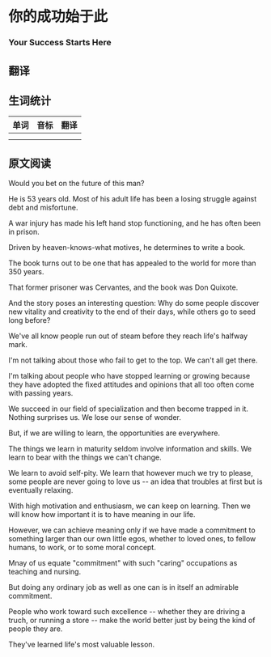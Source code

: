 # 你的成功始于此

### Your Success Starts Here

## 翻译

## 生词统计
| 单词 | 音标 | 翻译 |
| - | - | - |
|  |  |  |
|  |  |  |

## 原文阅读

Would you bet on the future of this man?

He is 53 years old. Most of his adult life has been a losing struggle against debt and misfortune.

A war injury has made his left hand stop functioning, and he has often been in prison.

Driven by heaven-knows-what motives, he determines to write a book.

The book turns out to be one that has appealed to the world for more than 350 years.

That former prisoner was Cervantes, and the book was Don Quixote.

And the story poses an interesting question: Why do some people discover new vitality and creativity to the end of their days, while others go to seed long before?

We've all know people run out of steam before they reach life's halfway mark.

I'm not talking about those who fail to get to the top. We can't all get there.

I'm talking about people who have stopped learning or growing because they have adopted the fixed attitudes and opinions that all too often come with passing years.

We succeed in our field of specialization and then become trapped in it. Nothing surprises us. We lose our sense of wonder.

But, if we are willing to learn, the opportunities are everywhere.

The things we learn in maturity seldom involve information and skills. We learn to bear with the things we can't change.

We learn to avoid self-pity. We learn that however much we try to please, some people are never going to love us -- an idea that troubles at first but is eventually relaxing.

With high motivation and enthusiasm, we can keep on learning. Then we will know how important it is to have meaning in our life.

However, we can achieve meaning only if we have made a commitment to something larger than our own little egos, whether to loved ones, to fellow humans, to work, or to some moral concept.

Mnay of us equate "commitment" with such "caring" occupations as teaching and nursing.

But doing any ordinary job as well as one can is in itself an admirable commitment.

People who work toward such excellence -- whether they are driving a truch, or running a store -- make the world better just by being the kind of people they are.

They've learned life's most valuable lesson.

<src-rtyAudio :src="'https://rtyxmd.gitee.io/rtyresources2020/January/Your%20Success%20Starts%20Here.mp3'"></src-rtyAudio>